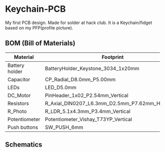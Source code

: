 # Keychain-PCB
My first PCB design. Made for solder at hack club.
It is a Keychain/fidget based on my PFP(profile picture).
## BOM (Bill of Materials)
| Material        | Footprint                                  | Quantity |
|-----------------|--------------------------------------------|----------|
| Battery holder  | BatteryHolder_Keystone_3034_1x20mm         | 1        |
| Capacitor       | CP_Radial_D8.0mm_P5.00mm                   | 1        |
| LEDs            | LED_D5.0mm                                 | 2        |
| DC_Motor        | PinHeader_1x02_P2.54mm_Vertical            | 1        |
| Resistors       | R_Axial_DIN0207_L6.3mm_D2.5mm_P7.62mm_Horizontal | 2        |
| R_Photo         | R_LDR_5.1x4.3mm_P3.4mm_Vertical            | 1        |
| Potentiometer   | Potentiometer_Vishay_T73YP_Vertical        | 1        |
| Push buttons    | SW_PUSH_6mm                                | 2        |

## Schematics
